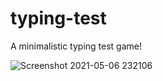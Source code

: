 # typing-test

A minimalistic typing test game!

![Screenshot 2021-05-06 232106](https://user-images.githubusercontent.com/38361491/117406342-c7dcf580-aec1-11eb-8172-2d31160a688b.png)
